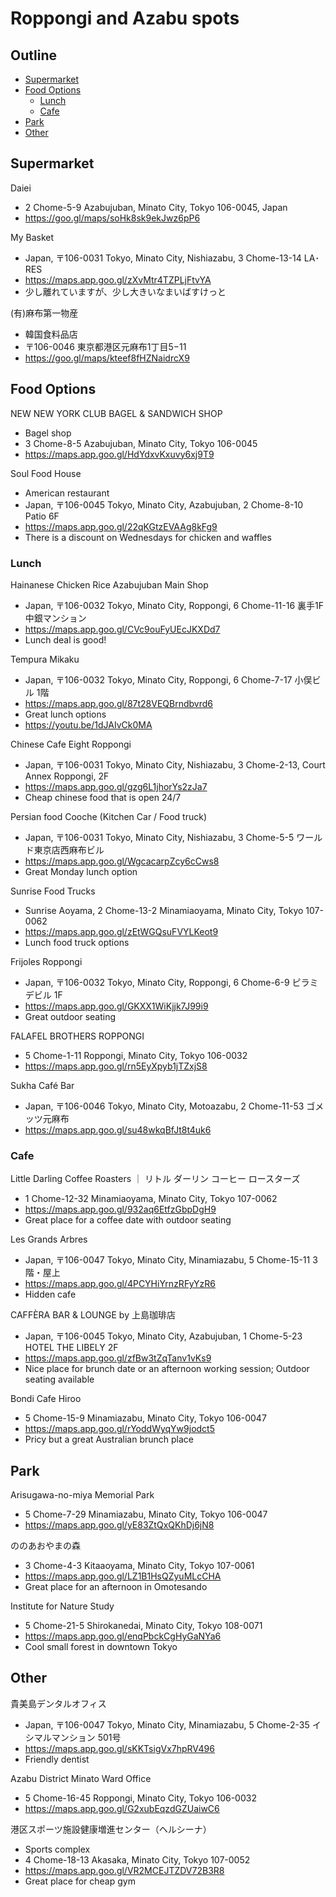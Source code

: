 # Roppongi and Azabu spots


## Outline <!-- omit in toc -->

* [Supermarket](#supermarket)
* [Food Options](#food-options)
  * [Lunch](#lunch)
  * [Cafe](#cafe)
* [Park](#park)
* [Other](#other)


## Supermarket

Daiei
* 2 Chome-5-9 Azabujuban, Minato City, Tokyo 106-0045, Japan
* <https://goo.gl/maps/soHk8sk9ekJwz6pP6>

My Basket
* Japan, 〒106-0031 Tokyo, Minato City, Nishiazabu, 3 Chome-13-14 LA･RES
* <https://maps.app.goo.gl/zXvMtr4TZPLjFtvYA>
* 少し離れていますが、少し大きいなまいばすけっと

(有)麻布第一物産
* 韓国食料品店
* 〒106-0046 東京都港区元麻布1丁目5−11
* <https://goo.gl/maps/kteef8fHZNaidrcX9>


## Food Options

NEW NEW YORK CLUB BAGEL & SANDWICH SHOP
* Bagel shop
* 3 Chome-8-5 Azabujuban, Minato City, Tokyo 106-0045
* <https://maps.app.goo.gl/HdYdxvKxuvy6xj9T9>

Soul Food House
* American restaurant
* Japan, 〒106-0045 Tokyo, Minato City, Azabujuban, 2 Chome-8-10 Patio 6F
* <https://maps.app.goo.gl/22qKGtzEVAAg8kFg9>
* There is a discount on Wednesdays for chicken and waffles


### Lunch

Hainanese Chicken Rice Azabujuban Main Shop
* Japan, 〒106-0032 Tokyo, Minato City, Roppongi, 6 Chome-11-16 裏手1F 中銀マンション
* <https://maps.app.goo.gl/CVc9ouFyUEcJKXDd7>
* Lunch deal is good!

Tempura Mikaku
* Japan, 〒106-0032 Tokyo, Minato City, Roppongi, 6 Chome-7-17 小俣ビル 1階
* <https://maps.app.goo.gl/87t28VEQBrndbvrd6>
* Great lunch options
* <https://youtu.be/1dJAIvCk0MA>

Chinese Cafe Eight Roppongi
* Japan, 〒106-0031 Tokyo, Minato City, Nishiazabu, 3 Chome-2-13, Court Annex Roppongi, 2F
* <https://maps.app.goo.gl/gzg6L1jhorYs2zJa7>
* Cheap chinese food that is open 24/7

Persian food Cooche (Kitchen Car / Food truck)
* Japan, 〒106-0031 Tokyo, Minato City, Nishiazabu, 3 Chome-5-5 ワールド東京店西麻布ビル
* <https://maps.app.goo.gl/WgcacarpZcy6cCws8>
* Great Monday lunch option

Sunrise Food Trucks
* Sunrise Aoyama, 2 Chome-13-2 Minamiaoyama, Minato City, Tokyo 107-0062
* <https://maps.app.goo.gl/zEtWGQsuFVYLKeot9>
* Lunch food truck options

Frijoles Roppongi
* Japan, 〒106-0032 Tokyo, Minato City, Roppongi, 6 Chome-6-9 ピラミデビル 1F
* <https://maps.app.goo.gl/GKXX1WiKjjk7J99i9>
* Great outdoor seating

FALAFEL BROTHERS ROPPONGI
* 5 Chome-1-11 Roppongi, Minato City, Tokyo 106-0032
* <https://maps.app.goo.gl/rn5EyXpyb1jTZxjS8>

Sukha Café Bar
* Japan, 〒106-0046 Tokyo, Minato City, Motoazabu, 2 Chome-11-53 ゴメッツ元麻布
* <https://maps.app.goo.gl/su48wkqBfJt8t4uk6>


### Cafe

Little Darling Coffee Roasters ｜ リトル ダーリン コーヒー ロースターズ
* 1 Chome-12-32 Minamiaoyama, Minato City, Tokyo 107-0062
* <https://maps.app.goo.gl/932aq6EtfzGbpDgH9>
* Great place for a coffee date with outdoor seating

Les Grands Arbres
* Japan, 〒106-0047 Tokyo, Minato City, Minamiazabu, 5 Chome-15-11 3 階・屋上
* <https://maps.app.goo.gl/4PCYHiYrnzRFyYzR6>
* Hidden cafe

CAFFÈRA BAR & LOUNGE by 上島珈琲店
* Japan, 〒106-0045 Tokyo, Minato City, Azabujuban, 1 Chome-5-23 HOTEL THE LIBELY 2F
* <https://maps.app.goo.gl/zfBw3tZqTanv1vKs9>
* Nice place for brunch date or an afternoon working session; Outdoor seating available

Bondi Cafe Hiroo
* 5 Chome-15-9 Minamiazabu, Minato City, Tokyo 106-0047
* <https://maps.app.goo.gl/rYoddWyqYw9jodct5>
* Pricy but a great Australian brunch place


## Park

Arisugawa-no-miya Memorial Park
* 5 Chome-7-29 Minamiazabu, Minato City, Tokyo 106-0047
* <https://maps.app.goo.gl/yE83ZtQxQKhDj6jN8>

ののあおやまの森
* 3 Chome-4-3 Kitaaoyama, Minato City, Tokyo 107-0061
* <https://maps.app.goo.gl/LZ1B1HsQZyuMLcCHA>
* Great place for an afternoon in Omotesando

Institute for Nature Study
* 5 Chome-21-5 Shirokanedai, Minato City, Tokyo 108-0071
* <https://maps.app.goo.gl/enqPbckCgHyGaNYa6>
* Cool small forest in downtown Tokyo


## Other

貴美島デンタルオフィス
* Japan, 〒106-0047 Tokyo, Minato City, Minamiazabu, 5 Chome-2-35 イシマルマンション 501号
* <https://maps.app.goo.gl/sKKTsigVx7hpRV496>
* Friendly dentist

Azabu District Minato Ward Office
* 5 Chome-16-45 Roppongi, Minato City, Tokyo 106-0032
* <https://maps.app.goo.gl/G2xubEqzdGZUaiwC6>

港区スポーツ施設健康増進センター（ヘルシーナ）
* Sports complex
* 4 Chome-18-13 Akasaka, Minato City, Tokyo 107-0052
* <https://maps.app.goo.gl/VR2MCEJTZDV72B3R8>
* Great place for cheap gym
